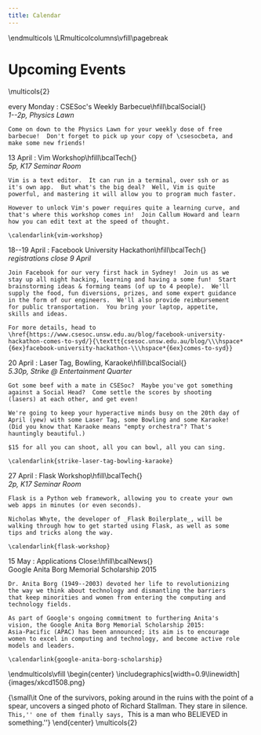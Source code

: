 ```yaml
---
title: Calendar
---
```


\endmulticols
\LRmulticolcolumns\vfill\pagebreak

Upcoming Events
===============

\multicols{2}

every Monday
:    CSESoc's Weekly Barbecue\hfill\bcalSocial{}  
     _1--2p, Physics Lawn_

    Come on down to the Physics Lawn for your weekly dose of free
    barbecue!  Don't forget to pick up your copy of \csesocbeta, and
    make some new friends!

13 April
:    Vim Workshop\hfill\bcalTech{}  
    _5p, K17 Seminar Room_

    Vim is a text editor.  It can run in a terminal, over ssh or as
    it's own app.  But what's the big deal?  Well, Vim is quite
    powerful, and mastering it will allow you to program much faster.

    However to unlock Vim's power requires quite a learning curve, and
    that's where this workshop comes in!  Join Callum Howard and learn
    how you can edit text at the speed of thought.

    \calendarlink{vim-workshop}

18--19 April
:    Facebook University Hackathon\hfill\bcalTech{}  
    _registrations close 9 April_

    Join Facebook for our very first hack in Sydney!  Join us as we
    stay up all night hacking, learning and having a some fun!  Start
    brainstorming ideas & forming teams (of up to 4 people).  We'll
    supply the food, fun diversions, prizes, and some expert guidance
    in the form of our engineers.  We'll also provide reimbursement
    for public transportation.  You bring your laptop, appetite,
    skills and ideas.

    For more details, head to  
    \href{https://www.csesoc.unsw.edu.au/blog/facebook-university-hackathon-comes-to-syd/}{\texttt{csesoc.unsw.edu.au/blog/\\\hspace*{6ex}facebook-university-hackathon-\\\hspace*{6ex}comes-to-syd}}

20 April
:    Laser Tag, Bowling, Karaoke\hfill\bcalSocial{}  
    _5.30p, Strike @ Entertainment Quarter_

    Got some beef with a mate in CSESoc?  Maybe you've got something
    against a Social Head?  Come settle the scores by shooting
    (lasers) at each other, and get even!

    We're going to keep your hyperactive minds busy on the 20th day of
    April (yew) with some Laser Tag, some Bowling and some Karaoke!
    (Did you know that Karaoke means "empty orchestra"? That's
    hauntingly beautiful.)

    $15 for all you can shoot, all you can bowl, all you can sing.

    \calendarlink{strike-laser-tag-bowling-karaoke}

27 April
:    Flask Workshop\hfill\bcalTech{}  
    _2p, K17 Seminar Room_

    Flask is a Python web framework, allowing you to create your own
    web apps in minutes (or even seconds).

    Nicholas Whyte, the developer of _Flask Boilerplate_, will be
    walking through how to get started using Flask, as well as some
    tips and tricks along the way.

    \calendarlink{flask-workshop}

15 May
:    Applications Close:\hfill\bcalNews{}  
    Google Anita Borg Memorial Scholarship 2015

    Dr. Anita Borg (1949--2003) devoted her life to revolutionizing
    the way we think about technology and dismantling the barriers
    that keep minorities and women from entering the computing and
    technology fields.

    As part of Google's ongoing commitment to furthering Anita's
    vision, the Google Anita Borg Memorial Scholarship 2015:
    Asia-Pacific (APAC) has been announced; its aim is to encourage
    women to excel in computing and technology, and become active role
    models and leaders.

    \calendarlink{google-anita-borg-scholarship}

\endmulticols\vfill
\begin{center}
\includegraphics[width=0.9\linewidth]{images/xkcd1508.png}

{\small\it One of the survivors, poking around in the ruins with the
  point of a spear, uncovers a singed photo of Richard Stallman. They
  stare in silence. ``This,'' one of them finally says, ``This is a
  man who BELIEVED in something.''}
\end{center}
\multicols{2}
